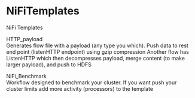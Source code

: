 # NiFiTemplates
NiFi Templates

HTTP_payload <br>
Generates flow file with a payload (any type you which).  Push data to rest end point (listenHTTP endpoint) using gzip compression
Another flow has ListenHTTP which then decompresses payload, merge content (to make larger payload), and push to HDFS


NiFi_Benchmark <br>
Workflow designed to benchmark your cluster.  If you want push your cluster limits add more activity (processors) to the template
